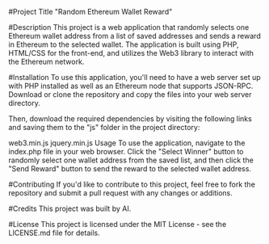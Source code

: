 #Project Title
"Random Ethereum Wallet Reward"

#Description
This project is a web application that randomly selects one Ethereum wallet address from a list of saved addresses and sends a reward in Ethereum to the selected wallet. The application is built using PHP, HTML/CSS for the front-end, and utilizes the Web3 library to interact with the Ethereum network.

#Installation
To use this application, you'll need to have a web server set up with PHP installed as well as an Ethereum node that supports JSON-RPC. Download or clone the repository and copy the files into your web server directory.

Then, download the required dependencies by visiting the following links and saving them to the "js" folder in the project directory:

web3.min.js
jquery.min.js
Usage
To use the application, navigate to the index.php file in your web browser. Click the "Select Winner" button to randomly select one wallet address from the saved list, and then click the "Send Reward" button to send the reward to the selected wallet address.

#Contributing
If you'd like to contribute to this project, feel free to fork the repository and submit a pull request with any changes or additions.

#Credits
This project was built by AI.

#License
This project is licensed under the MIT License - see the LICENSE.md file for details.
